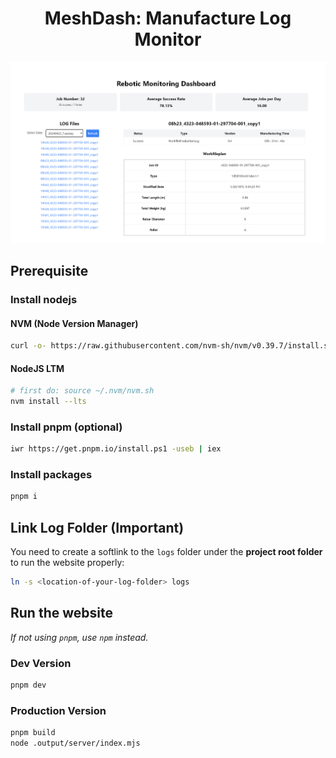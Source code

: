 <h1 align="center">MeshDash: Manufacture Log Monitor</h1>

![](https://github.com/Mesh-ch/meshDash/blob/main/.github/preview.png)

## Prerequisite

### Install nodejs

#### NVM (Node Version Manager)

```bash
curl -o- https://raw.githubusercontent.com/nvm-sh/nvm/v0.39.7/install.sh | bash
```

#### NodeJS LTM

```bash
# first do: source ~/.nvm/nvm.sh
nvm install --lts
```

### Install pnpm (optional)

```bash
iwr https://get.pnpm.io/install.ps1 -useb | iex

```

### Install packages
```bash
pnpm i
````

## Link Log Folder (Important)

You need to create a softlink to the `logs` folder under the **project root folder** to run the website properly:

```bash
ln -s <location-of-your-log-folder> logs
```

## Run the website
*If not using `pnpm`, use `npm` instead.*

### Dev Version
```bash
pnpm dev
```


### Production Version
```bash
pnpm build
node .output/server/index.mjs
```
